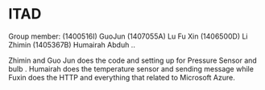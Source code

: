 # ITAD
Group member: (1400516I) GuoJun (1407055A) Lu Fu Xin (1406500D) Li Zhimin (1405367B) Humairah Abduh ..

Zhimin and Guo Jun does the code and setting up for Pressure Sensor and bulb . Humairah does the temperature sensor and sending message while Fuxin does the HTTP and everything that related to Microsoft Azure.
